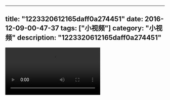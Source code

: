 
---
title: "1223320612165daff0a274451"
date: 2016-12-09-00-47-37
tags: ["小视频"]
category: "小视频"
description: "1223320612165daff0a274451"
---
<video src="http://ohtsqip0g.bkt.clouddn.com/1223320612165daff0a274451.mp4" controls="controls"></video>
